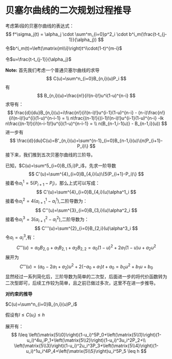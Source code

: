 # 贝塞尔曲线的二次规划过程推导

考虑第$i$段的贝塞尔曲线的表达式：
$$
f^\sigma_j(t) = \alpha_j \cdot \sum^m_{i=0}p^2_i \cdot b^i_m(\frac{t-t_{j-1}}{\alpha_j})
$$
令$b^i_m(t)=\left(\matrix{m\\i}\right)t^i\cdot(1-t)^{m-i}$

令$u=\frac{t-t_{j-1}}{\alpha_j}$

**Note:** 首先我们考虑一个普通贝塞尔曲线的求导
$$
C(u)=\sum^n_{i=0}B_{n,i}(u)P_i
$$
有
$$
B_{n,i}(u)=\frac{n!}{i!(n-i)!}u^i(1-u)^{n-i}
$$
求导有：
$$
\frac{d}{du}B_{n,i}(u)=i\frac{n!}{i!(n-i)!}u^{i-1}(1-u)^{n-i} - 
(n-i)\frac{n!}{i!(n-i)!}u^{i}(1-u)^{n-i-1} = \\
n\frac{(n-1)!}{(i-1)!(n-i)!}u^{i-1}(1-u)^{n-i} -lk 
n\frac{(n-1)!}{i!(n-i-1)!}u^{i}(1-u)^{n-i-1}  = \\
n(B_{n-1,i-1(u)} - B_{n-1,i}(u))
$$
进一步有
$$
\frac{d}{du}C(u)=B'_{n,i}(u)=\sum^{n-1}_{i=0}B_{n-1,i}(u)\{n(P_{i+1}-P_i)\}
$$
接下来，我们推到五次贝塞尔曲线的三阶导。

已知，$C(u)=\sum^5_{i=0}B_{5,i}P_i$，先求一阶导数
$$
C'(u)=\sum^{4}_{i=0}B_{4,i}(u)\{5(P_{i+1}-P_i)\}
$$
接着令$\alpha^1_i=5(P_{i+1}-P_i)$，那么上式可以写成：
$$
C'(u)=\sum^{4}_{i=0}B_{4,i}(u)\alpha^1_i
$$
接着令$\alpha^2_i = 4(\alpha^1_{i+1}-\alpha^1_i)$,二阶导数为：
$$
C''(u)=\sum^{3}_{i=0}B_{3,i}(u)\alpha^2_i
$$
接着令$\alpha^3_i = 3(\alpha^2_{i+1}-\alpha^2_i)$,二阶导数为：
$$
C'''(u)=\sum^{2}_{i=0}B_{2,i}(u)\alpha^3_i
$$
令$a_i = \alpha^3_i$,有：
$$
C'''(u)=a_0 B_{2,0}+a_1 B_{2,1}+a_2 B_{2,2} = a_0(1-u)^2 + 2a_1(1-u)u + a_2u^2
$$
展开为
$$
C'''(u)=(a_0-2a_1+a_2)u^2 +2(-a_0+a_1)t+a_0=b_0u^2 + b_1u + b_0
$$
显然经过一系列简化后，三阶导数为简单的二次型，后面进一步的将代价函数转为二次型即可，后续工作较为简单，且之前已做过多次，这里不在进一步推导。

**对约束的推导**

$C(u)=\sum^n_{i=0}B_{n,i}(u)P_i$

假设有$l \leq C(u_i) \leq h$

展开有：
$$
l\leq \left(\matrix{5\\0}\right)(1-u_i)^5P_0+\left(\matrix{5\\1}\right)(1-u_i)^4u_iP_1+\left(\matrix{5\\2}\right)(1-u_i)^3u_i^2P_2+\\ \left(\matrix{5\\3}\right)(1-u_i)^2u_i^3P_3+\left(\matrix{5\\4}\right)(1-u_i)^1u_i^4P_4+\left(\matrix{5\\5}\right)u_i^5P_5 \leq h
$$
